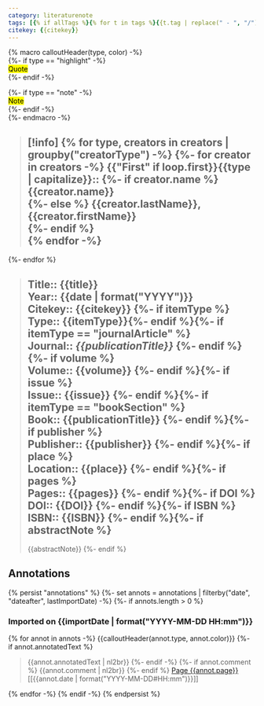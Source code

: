 ```yaml
---
category: literaturenote
tags: [{% if allTags %}{% for t in tags %}{{t.tag | replace(" - ", "/") | replace(" ", "_")}}{% if not loop.last %}, {% endif %}{% endfor %}{% endif %}]
citekey: {{citekey}}
---
```

{% macro calloutHeader(type, color) -%}  
{%- if type == "highlight" -%}  
<mark style="background-color: {{color}}">Quote</mark>  
{%- endif -%}

{%- if type == "note" -%}  
<mark style="background-color: {{color}}">Note</mark>  
{%- endif -%}  
{%- endmacro -%}

> [!info]
{% for type, creators in creators | groupby("creatorType") -%}
{%- for creator in creators -%}
> **{{"First" if loop.first}}{{type | capitalize}}**::
{%- if creator.name %} {{creator.name}}  
{%- else %} {{creator.lastName}}, {{creator.firstName}}  
{%- endif %}  
{% endfor -%}
> --- 
{%- endfor %}    
> **Title**:: {{title}}  
> **Year**:: {{date | format("YYYY")}}   
> **Citekey**:: {{citekey}} {%- if itemType %}  
> **Type**:: {{itemType}}{%- endif %}{%- if itemType == "journalArticle" %}  
> **Journal**:: *{{publicationTitle}}* {%- endif %}{%- if volume %}  
> **Volume**:: {{volume}} {%- endif %}{%- if issue %}  
> **Issue**:: {{issue}} {%- endif %}{%- if itemType == "bookSection" %}  
> **Book**:: {{publicationTitle}} {%- endif %}{%- if publisher %}  
> **Publisher**:: {{publisher}} {%- endif %}{%- if place %}  
> **Location**:: {{place}} {%- endif %}{%- if pages %}   
> **Pages**:: {{pages}} {%- endif %}{%- if DOI %}  
> **DOI**:: {{DOI}} {%- endif %}{%- if ISBN %}  
> **ISBN**:: {{ISBN}} {%- endif %}{%- if abstractNote %}
> ---
> {{abstractNote}}
{%- endif %}

## Annotations
{% persist "annotations" %}
{%- set annots = annotations | filterby("date", "dateafter", lastImportDate) -%}
{%- if annots.length > 0 %}
### Imported on {{importDate | format("YYYY-MM-DD HH:mm")}}

{% for annot in annots -%}
{{calloutHeader(annot.type, annot.color)}}
{%- if annot.annotatedText %}
> {{annot.annotatedText | nl2br}}
{%- endif -%}
{%- if annot.comment %}
> {{annot.comment | nl2br}}
{%- endif %}
> [Page {{annot.page}}](zotero://open-pdf/library/items/{{annot.attachment.itemKey}}?page={{annot.page}}) [[{{annot.date | format("YYYY-MM-DD#HH:mm")}}]]

{% endfor -%}
{% endif -%}
{% endpersist %}
